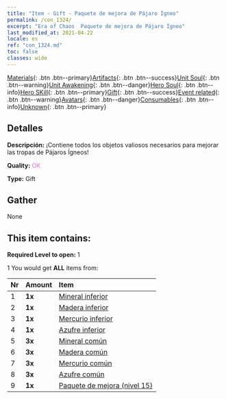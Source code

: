 ```yaml
---
title: "Item - Gift - Paquete de mejora de Pájaro Ígneo"
permalink: /con_1324/
excerpt: "Era of Chaos  Paquete de mejora de Pájaro Ígneo"
last_modified_at: 2021-04-22
locale: es
ref: "con_1324.md"
toc: false
classes: wide
---
```

 [Materials](/ItemsES/){: .btn .btn--primary}[Artifacts](/ItemsES/Artifacts/){: .btn .btn--success}[Unit Soul](/ItemsES/UnitSoul/){: .btn .btn--warning}[Unit Awakening](/ItemsES/UnitAwakening/){: .btn .btn--danger}[Hero Soul](/ItemsES/HeroSoul/){: .btn .btn--info}[Hero SKill](/ItemsES/HeroSkill/){: .btn .btn--primary}[Gift](/ItemsES/Gift/){: .btn .btn--success}[Event related](/ItemsES/Events/){: .btn .btn--warning}[Avatars](/ItemsES/Avatars/){: .btn .btn--danger}[Consumables](/ItemsES/Consumables/){: .btn .btn--info}[Unknown](/ItemsES/Unknown/){: .btn .btn--primary}

## Detalles
 **Descripción:** ¡Contiene todos los objetos valiosos necesarios para mejorar las tropas de Pájaros Ígneos!

 **Quality:** <span style="color: #DA70D6">OK</span>

 **Type:** Gift

## Gather

  None

## This item contains:

 **Required Level to open:** 1

 1 You would get **ALL** items  from:

  | Nr | Amount |     Item    |
  |:---|:-------|:------------|
  | 1 |  **1x** | [Mineral inferior](/es/Items/mat_1/) |  | 
  | 2 |  **1x** | [Madera inferior](/es/Items/mat_1/) |  | 
  | 3 |  **1x** | [Mercurio inferior](/es/Items/mat_2/) |  | 
  | 4 |  **1x** | [Azufre inferior](/es/Items/mat_3/) |  | 
  | 5 |  **3x** | [Mineral común](/es/Items/mat_6/) |  | 
  | 6 |  **3x** | [Madera común](/es/Items/mat_7/) |  | 
  | 7 |  **3x** | [Mercurio común](/es/Items/mat_8/) |  | 
  | 8 |  **3x** | [Azufre común](/es/Items/mat_9/) |  | 
  | 9 |  **1x** | [Paquete de mejora (nivel 15)](/es/Items/con_1325/) |  | 
